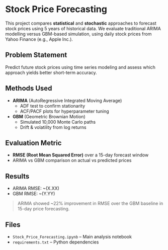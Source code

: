 # Stock Price Forecasting

This project compares **statistical** and **stochastic** approaches to forecast stock prices using 5 years of historical data. We evaluate traditional ARIMA modelling versus GBM-based simulation, using daily stock prices from Yahoo Finance (e.g., Apple Inc.).

##  Problem Statement

Predict future stock prices using time series modeling and assess which approach yields better short-term accuracy.

##  Methods Used

- **ARIMA** (AutoRegressive Integrated Moving Average)
  - ADF test to confirm stationarity
  - ACF/PACF plots for hyperparameter tuning
- **GBM** (Geometric Brownian Motion)
  - Simulated 10,000 Monte Carlo paths
  - Drift & volatility from log returns

##  Evaluation Metric

- **RMSE (Root Mean Squared Error)** over a 15-day forecast window
- ARIMA vs GBM comparison on actual vs predicted prices

##  Results

- ARIMA RMSE: ~\(X.XX\)
- GBM RMSE: ~\(Y.YY\)

> ARIMA showed ~22% improvement in RMSE over the GBM baseline in 15-day price forecasting.

##  Files

- `Stock_Price_Forecasting.ipynb` – Main analysis notebook
- `requirements.txt` – Python dependencies

